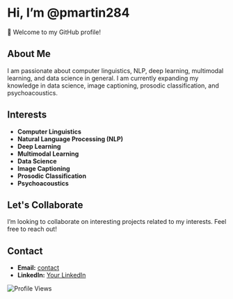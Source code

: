 # Hi, I’m @pmartin284

👋 Welcome to my GitHub profile!

## About Me
I am passionate about computer linguistics, NLP, deep learning, multimodal learning, and data science in general. I am currently expanding my knowledge in data science, image captioning, prosodic classification, and psychoacoustics.

## Interests
- **Computer Linguistics**
- **Natural Language Processing (NLP)**
- **Deep Learning**
- **Multimodal Learning**
- **Data Science**
- **Image Captioning**
- **Prosodic Classification**
- **Psychoacoustics**

## Let's Collaborate
I’m looking to collaborate on interesting projects related to my interests. Feel free to reach out!

## Contact
- **Email:** [contact](mailto:p.alejandro.m.pacheco@gmail.com)
- **LinkedIn:** [Your LinkedIn](#)

<!---
pmartin284/pmartin284 is a ✨ special ✨ repository because its `README.md` (this file) appears on your GitHub profile.
You can click the Preview link to take a look at your changes.
--->

![Profile Views](https://komarev.com/ghpvc/?username=pmartin284&color=blue)
